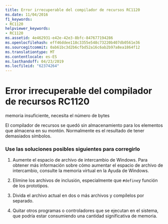 ```yaml
---
title: Error irrecuperable del compilador de recursos RC1120
ms.date: 11/04/2016
f1_keywords:
- RC1120
helpviewer_keywords:
- RC1120
ms.assetid: 4e462931-e42e-42e3-8bfc-847677194286
ms.openlocfilehash: eff46ddee118c3355e548c73220b407db0561e36
ms.sourcegitcommit: 0ab61bc3d2b6cfbd52a16c6ab2b97a8ea1864f12
ms.translationtype: MT
ms.contentlocale: es-ES
ms.lasthandoff: 04/23/2019
ms.locfileid: "62374264"
---
```

# <a name="resource-compiler-fatal-error-rc1120"></a>Error irrecuperable del compilador de recursos RC1120

memoria insuficiente, necesita el número de bytes

El compilador de recursos se quedó sin almacenamiento para los elementos que almacena en su montón. Normalmente es el resultado de tener demasiados símbolos.

### <a name="to-fix-by-using-the-following-possible-solutions"></a>Use las soluciones posibles siguientes para corregirlo

1. Aumente el espacio de archivo de intercambio de Windows. Para obtener más información sobre cómo aumentar el espacio de archivo de intercambio, consulte la memoria virtual en la Ayuda de Windows.

1. Elimine los archivos de inclusión, especialmente que `#define`y función de los prototipos.

1. Divida el archivo actual en dos o más archivos y compílelos por separado.

1. Quitar otros programas o controladores que se ejecutan en el sistema, que podría estar consumiendo una cantidad significativa de memoria.